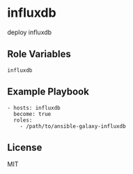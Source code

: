influxdb
================

deploy influxdb

Role Variables
--------------

```
influxdb
```

Example Playbook
----------------

```
- hosts: influxdb
  become: true
  roles:
    - /path/to/ansible-galaxy-influxdb
```

License
-------

MIT
